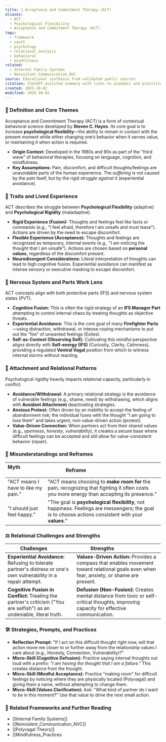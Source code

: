 ```yaml
---
title: 🧠 Acceptance and Commitment Therapy (ACT)
aliases:
  - ACT
  - Psychological Flexibility
  - Acceptance and Commitment Therapy (ACT)
tags:
  - framework
  - vault
  - psychology
  - relational_analysis
  - behavioral
  - mindfulness
related:
  - Internal Family Systems
  - Nonviolent_Communication_NVC
source: Educational synthesis from validated public sources
citation: ChatGPT-assisted summary with links to academic and practitioner materials
created: 2025-10-02
modified: 2025-10-02
---
```


<!-- @format -->

### 🧩 Definition and Core Themes

Acceptance and Commitment Therapy (ACT) is a form of contextual behavioral science developed by **Steven C. Hayes**. Its core goal is to increase **psychological flexibility**—the ability to remain in contact with the present moment while either changing one’s behavior when it serves value, or maintaining it when action is required.

- **Origin Context:** Developed in the 1980s and 90s as part of the "third wave" of behavioral therapies, focusing on language, cognition, and mindfulness.
- **Key Assumptions:** Pain, discomfort, and difficult thoughts/feelings are unavoidable parts of the human experience. The _suffering_ is not caused by the pain itself, but by the rigid _struggle against_ it (experiential avoidance).

### 🌿 Traits and Lived Experience

ACT describes the struggle between **Psychological Flexibility** (adaptive) and **Psychological Rigidity** (maladaptive).

- **Rigid Experience (Fusion):** Thoughts and feelings feel like facts or commands (e.g., "I feel afraid, therefore I am unsafe and must leave"). Actions are driven by the need to escape discomfort.
- **Flexible Experience (Acceptance):** Thoughts and feelings are recognized as temporary, internal events (e.g., "I am noticing the thought that I am unsafe"). Actions are chosen based on **personal values**, regardless of the discomfort present.
- **Neurodivergent Considerations:** Literal interpretation of thoughts can lead to high cognitive fusion. Experiential avoidance can manifest as intense sensory or executive masking to escape discomfort.

### 🧠 Nervous System and Parts Work Lens

ACT concepts align with both protective parts (IFS) and nervous system states (PVT).

- **Cognitive Fusion:** This is often the rigid strategy of an **IFS Manager Part** attempting to control internal chaos by treating thoughts as objective threats.
- **Experiential Avoidance:** This is the core goal of many **Firefighter Parts**—using distraction, withdrawal, or intense coping mechanisms to put out the "fire" of unwanted feelings (Exiles).
- **Self-as-Context (Observing Self):** Cultivating this mindful perspective aligns directly with **Self-energy (IFS)** (Curiosity, Clarity, Calmness), providing a regulated **Ventral Vagal** position from which to witness internal storms without reacting.

### 💞 Attachment and Relational Patterns

Psychological rigidity heavily impacts relational capacity, particularly in conflict.

- **Avoidance/Withdrawal:** A primary relational strategy is the avoidance of vulnerable feelings (e.g., shame, need) by withdrawing, which aligns with **Avoidant Attachment** deactivating strategies.
- **Anxious Protest:** Often driven by an inability to accept the feeling of abandonment risk; the individual fuses with the thought "I am going to lose them" and takes urgent, non-value-driven action (protest).
- **Value-Driven Connection:** When partners act from their shared values (e.g., _openness_, _honesty_, _vulnerability_), it creates a secure base where difficult feelings can be accepted and still allow for value-consistent behavior (repair).

### 🔄 Misunderstandings and Reframes

| Myth                                | Reframe                                                                                                                                             |
| ----------------------------------- | --------------------------------------------------------------------------------------------------------------------------------------------------- |
| "ACT means I have to like my pain." | "ACT means choosing to **make room for** the pain, recognizing that fighting it often costs you more energy than accepting its presence."           |
| "I should just feel happy."         | "The goal is **psychological flexibility**, not happiness. Feelings are messengers; the goal is to choose actions consistent with your **values**." |

### ⚖️ Relational Challenges and Strengths

| Challenges                                                                                                              | Strengths                                                                                                                                 |
| ----------------------------------------------------------------------------------------------------------------------- | ----------------------------------------------------------------------------------------------------------------------------------------- |
| **Experiential Avoidance:** Refusing to tolerate partner's distress or one's own vulnerability in a repair attempt.     | **Values-Driven Action:** Provides a compass that enables movement toward relational goals even when fear, anxiety, or shame are present. |
| **Cognitive Fusion in Conflict:** Treating the partner's criticism ("You are selfish") as an undeniable, literal truth. | **Defusion (Non-Fusion):** Creates mental distance from toxic or self-critical thoughts, improving capacity for effective communication.  |

### 🛠️ Strategies, Prompts, and Practices

- **Reflection Prompt:** "If I act on this difficult thought right now, will that action move me closer to or further away from the relationship values I care about (e.g., Honesty, Connection, Vulnerability)?"
- **Micro-Skill (Cognitive Defusion):** Practice saying internal thoughts out loud with a prefix: _"I am having the thought that I am a failure."_ This creates distance from the thought.
- **Micro-Skill (Mindful Acceptance):** Practice "making room" for difficult feelings by noticing where they are physically located (Polyvagal) and giving them a name, without attempting to change them.
- **Micro-Skill (Values Clarification):** Ask: "What kind of partner do I want to _be_ in this moment?" Use that value to drive the next small action.

### 🔗 Related Frameworks and Further Reading

- [[Internal Family Systems]]
- [[Nonviolent_Communication_NVC]]
- [[Polyvagal Theory]]
- [[Mindfulness_Practices
